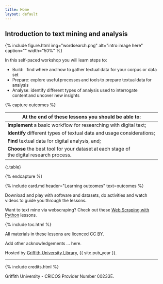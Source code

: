 ```yaml
---
title: Home
layout: default
---
```


## Introduction to text mining and analysis

{% include figure.html img="wordsearch.png" alt="intro image here" caption="" width="50%" %}

In this self-paced workshop you will learn steps to: 

- Build:    find where and how to gather textual data for your corpus or data set  
- Prepare:  explore useful processes and tools to prepare textual data for analysis
- Analyse:  identify different types of analysis used to interrogate content and uncover new insights

<!-- At the end of these lessons you should be able to:

- Implement a basic workflow for researching with digital text  
- Identify different types of textual data and usage considerations   
- Find textual data for digital analysis  
- Choose the best tool for your dataset at each stage of the digital research process.  -->

{% capture outcomes %}

| At the end of these lessons you should be able to: |
| -----|
|**Implement** a basic workflow for researching with digital text; |
| **Identify** different types of textual data and usage considerations; |
| **Find** textual data for digital analysis, and; |
| **Choose** the best tool for your dataset at each stage of the digital research process. |
{:.table}

{% endcapture %}

{% include card.md header="Learning outcomes" text=outcomes %}

Download and play with software and datasets, do activities and watch videos to guide you through the lessons. 

Want to text mine via webscraping?  Check out these [Web Scraping with Python](https://gu-eresearch.github.io/web_scraping_workshop/) lessons.

{% include toc.html %}

All materials in these lessons are licenced [CC BY](https://creativecommons.org/licenses/by/4.0/).

Add other acknowledgements ... here.

Hosted by [Griffith University Library](https://www.griffith.edu.au/library), {{ site.pub_year }}.
  
------

{% include credits.html %}

Griffith University - CRICOS Provider Number 00233E.

